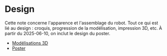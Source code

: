 # Design

Cette note concerne l'apparence et l'assemblage du robot. Tout ce qui est lié au design : croquis, progression de la modélisation, impression 3D, etc. À partir du 2025-06-10, on inclut le design du poster. 

- [Modélisations 3D](Design/Modélisations%203D.md) 
- [Poster](Design/Poster.md) 


